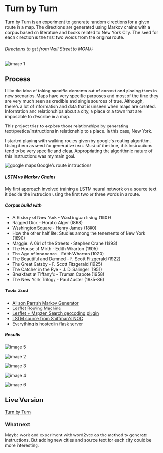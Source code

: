 # Turn by Turn

Turn by Turn is an experiment to generate random directions for a given route in a map. The directions are generated using Markov chains with a corpus based on literature and books related to New York City. The seed for each direction is the first two words from the original route.

###### Directions to get from Wall Street to MOMA:

![image 1](images/1.jpg)

## Process

I like the idea of taking specific elements out of context and placing them in new scenarios. Maps have very specific purposes and most of the time they are very much seen as credible and single sources of true. Although, there's a lot of information and data that is unseen when maps are created. Information and relationships about a city, a place or a town that are impossible to describe in a map.

This project tries to explore those relationships by generating text/poetics/instructions in relationship to a place. In this case, New York.

I started playing with walking routes given by google's routing algorithm. Using them as seed for generative text. Most of the time, this instructions tend to be very specific and clear. Appropriating the algorithmic nature of this instructions was my main goal.

![google maps](images/google.jpg) Google's route instructions

##### LSTM vs Markov Chains

My first approach involved training a LSTM neural network on a source text it decide the instrucion using the first two or three words in a route.

##### Corpus build with

- A History of New York - Washington Irving (1809)
- Ragged Dick - Horatio Alger (1868)
- Washington Square - Henry James (1880)
- How the other half life: Studies among the tenements of New York (1890)
- Maggie: A Girl of the Streets - Stephen Crane (1893)
- The House of Mirth - Edith Wharton (1905)
- The Age of Innocence - Edith Wharton (1920)
- The Beautiful and Damned - F. Scott Fitzgerald (1922)
- The Great Gatsby - F. Scott Fitzgerald (1925)
- The Catcher in the Rye - J. D. Salinger (1951)  
- Breakfast at Tiffany's - Truman Capote (1958)
- The New York Trilogy - Paul Auster (1985-86)

##### Tools Used

- [Allison Parrish Markov Generator](https://github.com/aparrish/rwet-examples/tree/master/ngrams)
- [Leaflet Routing Machine](https://github.com/perliedman/leaflet-routing-machine)
- [Leaflet + Mapzen Search geocoding plugin](https://github.com/mapzen/leaflet-geocoder)
- [LSTM source from Shiffman's NOC](https://github.com/shiffman/NOC-S17-2-Intelligence-Learning)
- Everything is hosted in flask server

##### Results

![image 5](images/5.jpg)

![image 2](images/2.jpg)

![image 3](images/3.jpg)

![image 4](images/4.jpg)

![image 6](images/6.jpg)

## Live Version

[Turn by Turn](http://turnbyturn.3laab.com:4040/)

### What next

Maybe work and experiment with word2vec as the method to generate instructions. But adding new cities and source text for each city could be more interesting.
